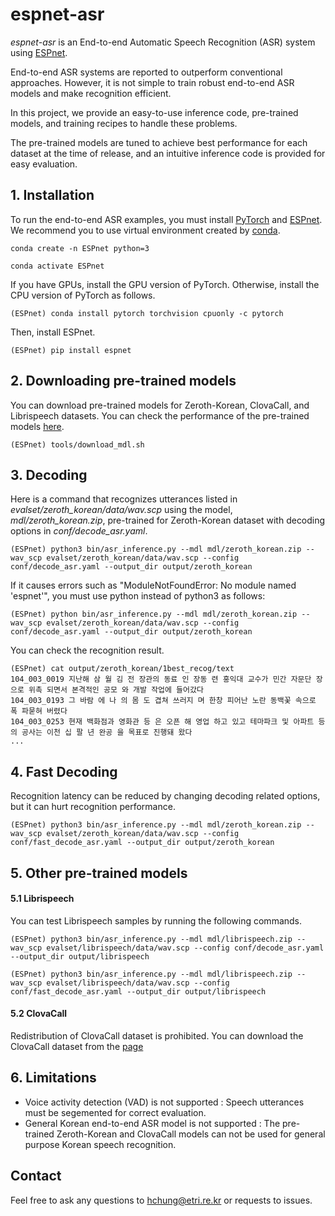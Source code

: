 # espnet-asr
*espnet-asr* is an End-to-end Automatic Speech Recognition (ASR) system using [ESPnet](https://github.com/espnet/espnet).

End-to-end ASR systems are reported to outperform conventional approaches.
However, it is not simple to train robust end-to-end ASR models and make recognition efficient.

In this project, we provide an easy-to-use inference code, pre-trained models, and training recipes to handle these problems.

The pre-trained models are tuned to achieve best performance for each dataset at the time of release, and an intuitive inference code is provided for easy evaluation.

## 1. Installation
To run the end-to-end ASR examples, you must install [PyTorch](https://pytorch.org/) and [ESPnet](https://github.com/espnet/espnet).
We recommend you to use virtual environment created by [conda](https://docs.conda.io/en/latest/miniconda.html).

```conda create -n ESPnet python=3```

```conda activate ESPnet```

If you have GPUs, install the GPU version of PyTorch. Otherwise, install the CPU version of PyTorch as follows.

```(ESPnet) conda install pytorch torchvision cpuonly -c pytorch```

Then, install ESPnet.

```(ESPnet) pip install espnet```

## 2. Downloading pre-trained models
You can download pre-trained models for Zeroth-Korean, ClovaCall, and Librispeech datasets. You can check the performance of the pre-trained models [here](https://github.com/hchung12/espnet-asr/tree/master/recipes).

```(ESPnet) tools/download_mdl.sh```

## 3. Decoding
Here is a command that recognizes utterances listed in *evalset/zeroth_korean/data/wav.scp* using the model, *mdl/zeroth_korean.zip*, pre-trained for Zeroth-Korean dataset with decoding options in *conf/decode_asr.yaml*.  

```(ESPnet) python3 bin/asr_inference.py --mdl mdl/zeroth_korean.zip --wav_scp evalset/zeroth_korean/data/wav.scp --config conf/decode_asr.yaml --output_dir output/zeroth_korean```

If it causes errors such as "ModuleNotFoundError: No module named 'espnet'", you must use python instead of python3 as follows:

```(ESPnet) python bin/asr_inference.py --mdl mdl/zeroth_korean.zip --wav_scp evalset/zeroth_korean/data/wav.scp --config conf/decode_asr.yaml --output_dir output/zeroth_korean```

You can check the recognition result.

```
(ESPnet) cat output/zeroth_korean/1best_recog/text 
104_003_0019 지난해 삼 월 김 전 장관의 동료 인 장동 련 홍익대 교수가 민간 자문단 장으로 위촉 되면서 본격적인 공모 와 개발 작업에 들어갔다
104_003_0193 그 바람 에 나 의 몸 도 겹쳐 쓰러지 며 한창 피어난 노란 동백꽃 속으로 폭 파묻혀 버렸다
104_003_0253 현재 백화점과 영화관 등 은 오픈 해 영업 하고 있고 테마파크 및 아파트 등 의 공사는 이천 십 팔 년 완공 을 목표로 진행돼 왔다
...
```
## 4. Fast Decoding
Recognition latency can be reduced by changing decoding related options, but it can hurt recognition performance.

```(ESPnet) python3 bin/asr_inference.py --mdl mdl/zeroth_korean.zip --wav_scp evalset/zeroth_korean/data/wav.scp --config conf/fast_decode_asr.yaml --output_dir output/zeroth_korean```

## 5. Other pre-trained models

#### 5.1 Librispeech
You can test Librispeech samples by running the following commands.

```(ESPnet) python3 bin/asr_inference.py --mdl mdl/librispeech.zip --wav_scp evalset/librispeech/data/wav.scp --config conf/decode_asr.yaml --output_dir output/librispeech```

```(ESPnet) python3 bin/asr_inference.py --mdl mdl/librispeech.zip --wav_scp evalset/librispeech/data/wav.scp --config conf/fast_decode_asr.yaml --output_dir output/librispeech```

#### 5.2 ClovaCall
Redistribution of ClovaCall dataset is prohibited. You can download the ClovaCall dataset from the [page](https://docs.google.com/forms/d/e/1FAIpQLSf5bm7FtWYeZf8C02mlyZCg32yMrA9_DgKU17oD0migPkEXog/viewform)

## 6. Limitations
* Voice activity detection (VAD) is not supported : Speech utterances must be segemented for correct evaluation.
* General Korean end-to-end ASR model is not supported : The pre-trained Zeroth-Korean and ClovaCall models can not be used for general purpose Korean speech recognition.

## Contact
Feel free to ask any questions to hchung@etri.re.kr or requests to issues.
